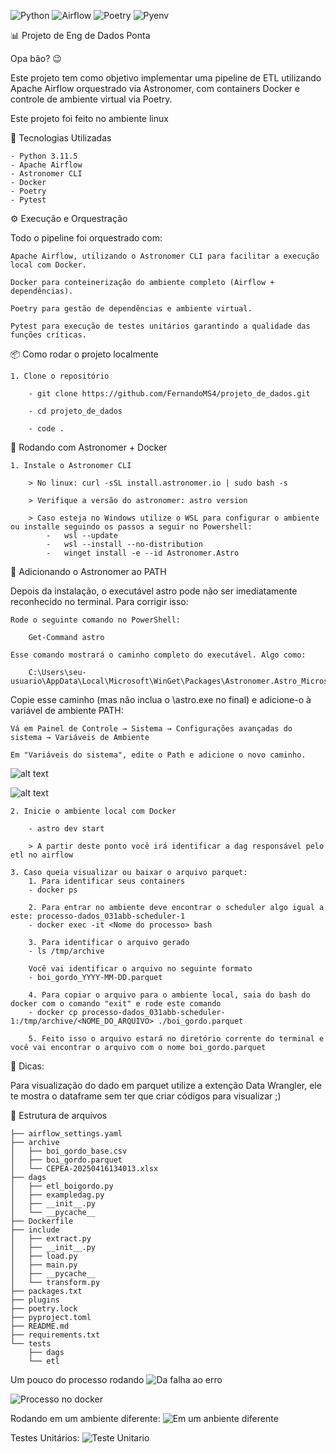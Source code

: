 ![Python](https://img.shields.io/badge/Python-3.11.5-blue?logo=python&logoColor=white)
![Airflow](https://img.shields.io/badge/Airflow-2.8+-brightgreen?logo=apache-airflow)
![Poetry](https://img.shields.io/badge/Poetry-managed-8c8c8c?logo=python)
![Pyenv](https://img.shields.io/badge/python-pyenv-informational?logo=python&logoColor=white&color=306998)

📊 Projeto de Eng de Dados Ponta

Opa bão? 😉

Este projeto tem como objetivo implementar uma pipeline de ETL utilizando Apache Airflow orquestrado via Astronomer, com containers Docker e controle de ambiente virtual via Poetry.

Este projeto foi feito no ambiente linux

🔧 Tecnologias Utilizadas

    - Python 3.11.5
    - Apache Airflow
    - Astronomer CLI
    - Docker
    - Poetry
    - Pytest

⚙️ Execução e Orquestração

Todo o pipeline foi orquestrado com:

    Apache Airflow, utilizando o Astronomer CLI para facilitar a execução local com Docker.

    Docker para conteinerização do ambiente completo (Airflow + dependências).

    Poetry para gestão de dependências e ambiente virtual.

    Pytest para execução de testes unitários garantindo a qualidade das funções críticas.

📦 Como rodar o projeto localmente

    1. Clone o repositório

        - git clone https://github.com/FernandoMS4/projeto_de_dados.git

        - cd projeto_de_dados

        - code .

🚀 Rodando com Astronomer + Docker
    
    1. Instale o Astronomer CLI
        
        > No linux: curl -sSL install.astronomer.io | sudo bash -s  
    
        > Verifique a versão do astronomer: astro version
    
        > Caso esteja no Windows utilize o WSL para configurar o ambiente ou installe seguindo os passos a seguir no Powershell:
            -   wsl --update
            -   wsl --install --no-distribution
            -   winget install -e --id Astronomer.Astro



📁 Adicionando o Astronomer ao PATH

Depois da instalação, o executável astro pode não ser imediatamente reconhecido no terminal. Para corrigir isso:

    Rode o seguinte comando no PowerShell:

        Get-Command astro

    Esse comando mostrará o caminho completo do executável. Algo como:

        C:\Users\seu-usuario\AppData\Local\Microsoft\WinGet\Packages\Astronomer.Astro_Microsoft.Winget.Source_8wekyb3d8bbwe\

Copie esse caminho (mas não inclua o \astro.exe no final) e adicione-o à variável de ambiente PATH:

    Vá em Painel de Controle → Sistema → Configurações avançadas do sistema → Variáveis de Ambiente

    Em "Variáveis do sistema", edite o Path e adicione o novo caminho.

![alt text](images/win.png)

![alt text](images/win_comm.png)

        
        
    2. Inicie o ambiente local com Docker

        - astro dev start
        
        > A partir deste ponto você irá identificar a dag responsável pelo etl no airflow

    3. Caso queia visualizar ou baixar o arquivo parquet:
        1. Para identificar seus containers
        - docker ps

        2. Para entrar no ambiente deve encontrar o scheduler algo igual a este: processo-dados_031abb-scheduler-1
        - docker exec -it <Nome do processo> bash

        3. Para identificar o arquivo gerado
        - ls /tmp/archive

        Você vai identificar o arquivo no seguinte formato
        - boi_gordo_YYYY-MM-DD.parquet

        4. Para copiar o arquivo para o ambiente local, saia do bash do docker com o comando "exit" e rode este comando
        - docker cp processo-dados_031abb-scheduler-1:/tmp/archive/<NOME_DO_ARQUIVO> ./boi_gordo.parquet

        5. Feito isso o arquivo estará no diretório corrente do terminal e você vai encontrar o arquivo com o nome boi_gordo.parquet

👀 Dicas:

Para visualização do dado em parquet utilize a extenção Data Wrangler, ele te mostra o dataframe sem ter que criar códigos para visualizar ;)

📁 Estrutura de arquivos

    ├── airflow_settings.yaml
    ├── archive
    │   ├── boi_gordo_base.csv
    │   ├── boi_gordo.parquet
    │   └── CEPEA-20250416134013.xlsx
    ├── dags
    │   ├── etl_boigordo.py
    │   ├── exampledag.py
    │   ├── __init__.py
    │   └── __pycache__
    ├── Dockerfile
    ├── include
    │   ├── extract.py
    │   ├── __init__.py
    │   ├── load.py
    │   ├── main.py
    │   ├── __pycache__
    │   └── transform.py
    ├── packages.txt
    ├── plugins
    ├── poetry.lock
    ├── pyproject.toml
    ├── README.md
    ├── requirements.txt
    └── tests
        ├── dags
        └── etl

Um pouco do processo rodando
![Da falha ao erro](images/image.png)

![Processo no docker](images/docker.png)

Rodando em um ambiente diferente:
![Em um anbiente diferente](images/windows_run.png)

Testes Unitários:
![Teste Unitario](images/teste_unitario.png)